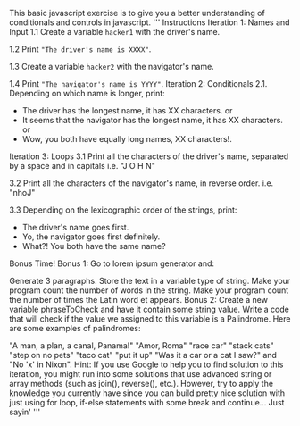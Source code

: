 This basic javascript exercise is to give you a better understanding of conditionals and controls in javascript.
'''
Instructions
Iteration 1: Names and Input
1.1 Create a variable `hacker1` with the driver's name.

1.2 Print `"The driver's name is XXXX"`.

1.3 Create a variable `hacker2` with the navigator's name.

1.4 Print `"The navigator's name is YYYY"`.
Iteration 2: Conditionals
2.1. Depending on which name is longer, print:
- The driver has the longest name, it has XX characters. or
- It seems that the navigator has the longest name, it has XX characters. or
- Wow, you both have equally long names, XX characters!.

Iteration 3: Loops
3.1 Print all the characters of the driver's name, separated by a space and in capitals i.e. "J O H N"

3.2 Print all the characters of the navigator's name, in reverse order. i.e. "nhoJ"

3.3 Depending on the lexicographic order of the strings, print:
- The driver's name goes first.
- Yo, the navigator goes first definitely.
- What?! You both have the same name?

Bonus Time!
Bonus 1:
Go to lorem ipsum generator and:

Generate 3 paragraphs. Store the text in a variable type of string.
Make your program count the number of words in the string.
Make your program count the number of times the Latin word et appears.
Bonus 2:
Create a new variable phraseToCheck and have it contain some string value. Write a code that will check if the value we assigned to this variable is a Palindrome. Here are some examples of palindromes:

"A man, a plan, a canal, Panama!"
"Amor, Roma"
"race car"
"stack cats"
"step on no pets"
"taco cat"
"put it up"
"Was it a car or a cat I saw?" and "No 'x' in Nixon".
Hint: If you use Google to help you to find solution to this iteration, you might run into some solutions that use advanced string or array methods (such as join(), reverse(), etc.). However, try to apply the knowledge you currently have since you can build pretty nice solution with just using for loop, if-else statements with some break and continue... Just sayin' 
'''
